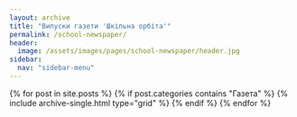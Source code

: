 ```yaml
---
layout: archive
title: "Випуски газети 'Шкільна орбіта'"
permalink: /school-newspaper/
header:
  image: /assets/images/pages/school-newspaper/header.jpg
sidebar:
  nav: "sidebar-menu"
---
```


<div class="grid__wrapper">
  {% for post in site.posts %}
    {% if post.categories contains "Газета" %}
      {% include archive-single.html type="grid" %}
    {% endif %}
  {% endfor %}
</div>
